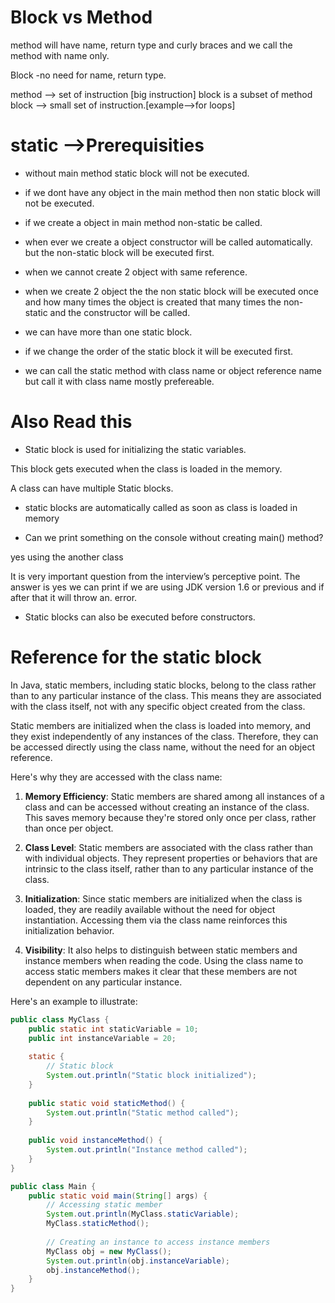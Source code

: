 # Block vs Method
method will have name, return type and curly braces and we call the method with name only.

Block -no need for name, return type.


method --> set of instruction [big instruction]
block is a subset of method
block --> small set of instruction.[example-->for loops]


# static -->Prerequisities 

* without main method static block will not be executed.

* if we dont have any object in the main method then non static block will not be executed.

* if we create a object in main method non-static be called.

* when ever we create a object constructor will be called automatically. but the non-static block will be executed first.

* when we cannot create 2 object with same reference.

* when we create 2 object the the non static block will be executed once and how many times the object is created that many times the non-static and the constructor will be called.

* we can have more than one static block.

* if we change the order of the static block it will be executed first.

* we can call the static method with class name or object reference name but call it with class name mostly prefereable.



# Also Read this

* Static block is used for initializing the static variables.

This block gets executed when the class is loaded in the memory. 

A class can have multiple Static blocks.

* static blocks are automatically called as soon as class is loaded in memory 


* Can we print something on the console without creating main() method?

yes using the another class

It is very important question from the interview’s perceptive point. The answer is yes we can print if we are using JDK version 1.6 or previous and if after that  it will throw an. error. 


* Static blocks can also be executed before constructors.


# Reference for the static block
In Java, static members, including static blocks, belong to the class rather than to any particular instance of the class. This means they are associated with the class itself, not with any specific object created from the class.

Static members are initialized when the class is loaded into memory, and they exist independently of any instances of the class. Therefore, they can be accessed directly using the class name, without the need for an object reference.

Here's why they are accessed with the class name:

1. **Memory Efficiency**: Static members are shared among all instances of a class and can be accessed without creating an instance of the class. This saves memory because they're stored only once per class, rather than once per object.

2. **Class Level**: Static members are associated with the class rather than with individual objects. They represent properties or behaviors that are intrinsic to the class itself, rather than to any particular instance of the class.

3. **Initialization**: Since static members are initialized when the class is loaded, they are readily available without the need for object instantiation. Accessing them via the class name reinforces this initialization behavior.

4. **Visibility**: It also helps to distinguish between static members and instance members when reading the code. Using the class name to access static members makes it clear that these members are not dependent on any particular instance.

Here's an example to illustrate:

```java
public class MyClass {
    public static int staticVariable = 10;
    public int instanceVariable = 20;
    
    static {
        // Static block
        System.out.println("Static block initialized");
    }
    
    public static void staticMethod() {
        System.out.println("Static method called");
    }
    
    public void instanceMethod() {
        System.out.println("Instance method called");
    }
}

public class Main {
    public static void main(String[] args) {
        // Accessing static member
        System.out.println(MyClass.staticVariable);
        MyClass.staticMethod();
        
        // Creating an instance to access instance members
        MyClass obj = new MyClass();
        System.out.println(obj.instanceVariable);
        obj.instanceMethod();
    }
}
```





